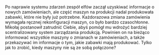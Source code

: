 Po naprawie systemu zdarzeń zespół elfów zaczął uzyskiwać informacje o nowych zamówieniach, ale część maszyn na produkcji nadal produkowała zabawki, które nie były już potrzebne. Każdorazowa zmiana zamówienia wymagała ręcznej rekonfiguracji maszyn, co było bardzo czasochłonne. Mikołaj postanowił zatrudnić Ciebie, abyś pomógł mu wdrożyć bardziej scentralizowany system zarządzania produkcją. Powinien on na bieżąco informować wszystkie maszyny o zmianach w zamówieniach, a także przekazywać im informacje o tym, jakie zabawki mają produkować. Tylko jak to zrobić, kiedy maszyny nie są ze sobą połączone?